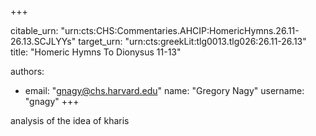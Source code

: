 +++


citable_urn: "urn:cts:CHS:Commentaries.AHCIP:HomericHymns.26.11-26.13.SCJLYYs"
target_urn: "urn:cts:greekLit:tlg0013.tlg026:26.11-26.13"
title: "Homeric Hymns To Dionysus 11-13"

authors:
- email: "gnagy@chs.harvard.edu"
  name: "Gregory Nagy"
  username: "gnagy"
+++

<p>analysis of the idea of kharis</p>